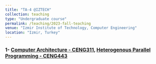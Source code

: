 ```yaml
---
title: "TA-4 @IZTECH"
collection: teaching
type: "Undergraduate course"
permalink: /teaching/2023-fall-teaching
venue: "Izmir Institute of Technology, Computer Engineering"
location: "Izmir, Turkey"
---
```


### 1- [Computer Architecture - CENG311](https://ceng.iyte.edu.tr/courses/ceng-311/), [Heterogenous Parallel Programming - CENG443](https://ceng.iyte.edu.tr/courses/ceng-443/) 
